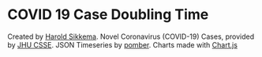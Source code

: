 # COVID 19 Case Doubling Time
Created by [Harold Sikkema](https://nsitu.ca). Novel Coronavirus (COVID-19) Cases, provided by [JHU CSSE](https://systems.jhu.edu/research/public-health/ncov/). JSON Timeseries by [pomber](https://github.com/pomber/covid19). Charts made with [Chart.js](https://www.chartjs.org/)
